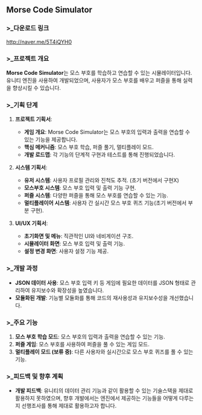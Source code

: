## Morse Code Simulator

### >_다운로드 링크
http://naver.me/5T4iQYH0

### >_프로젝트 개요

**Morse Code Simulator**는 모스 부호를 학습하고 연습할 수 있는 시뮬레이터입니다. 유니티 엔진을 사용하여 개발되었으며, 사용자가 모스 부호를 배우고 퍼즐을 통해 실력을 향상시킬 수 있습니다.

### >_기획 단계

1. **프로젝트 기획서**:
   - **게임 개요**: Morse Code Simulator는 모스 부호의 입력과 출력을 연습할 수 있는 기능을 제공합니다.
   - **핵심 메커니즘**: 모스 부호 학습, 퍼즐 풀기, 멀티플레이 모드.
   - **개발 로드맵**: 각 기능의 단계적 구현과 테스트를 통해 진행되었습니다.

2. **시스템 기획서**:
   - **유저 시스템**: 사용자 프로필 관리와 진척도 추적. (초기 버전에서 구현X)
   - **모스부호 시스템**: 모스 부호 입력 및 출력 기능 구현.
   - **퍼즐 시스템**: 다양한 퍼즐을 통해 모스 부호를 연습할 수 있는 기능.
   - **멀티플레이어 시스템**: 사용자 간 실시간 모스 부호 퀴즈 기능(초기 버전에서 부분 구현).

3. **UI/UX 기획서**:
   - **초기화면 및 메뉴**: 직관적인 UI와 네비게이션 구조.
   - **시뮬레이터 화면**: 모스 부호 입력 및 출력 기능.
   - **설정 변경 화면**: 사용자 설정 기능 제공.

### >_개발 과정

- **JSON 데이터 사용**: 모스 부호 입력 키 등 게임에 필요한 데이터를 JSON 형태로 관리하여 유지보수와 확장성을 높였습니다.
- **모듈화된 개발**: 기능별 모듈화를 통해 코드의 재사용성과 유지보수성을 개선했습니다.

### >_주요 기능

1. **모스 부호 학습 모드**: 모스 부호의 입력과 출력을 연습할 수 있는 기능.
2. **퍼즐 게임**: 모스 부호를 사용하여 퍼즐을 풀 수 있는 게임 모드.
3. **멀티플레이 모드 (보류 중)**: 다른 사용자와 실시간으로 모스 부호 퀴즈를 풀 수 있는 기능.

### >_피드백 및 향후 계획

- **개발 피드백**: 유니티의 데이터 관리 기능과 같이 활용할 수 있는 기술스택을 제대로 활용하지 못하였으며, 향후 개발에서는 엔진에서 제공하는 기능들을 어떻게 다루는지 선행조사를 통해 제대로 활용하고자 합니다.
